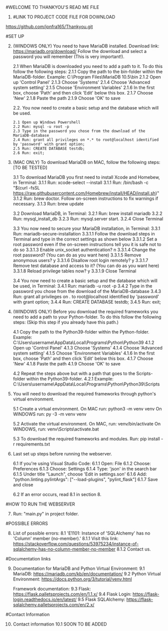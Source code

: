 #WELCOME TO THANKYOU'S READ ME FILE

1. #LINK TO PROJECT CODE FILE FOR DOWNLOAD

https://github.com/jonfra165/Thankyou.git

#SET UP

2.  (WINDOWS ONLY) You need to have MariaDB installed.
    Download link: https://mariadb.org/download/
    Follow the download and select a password you will remember (This is very important!).

    2.1 When MariaDB is downloaded you need to add a path to it. To do this follow the following steps:
        2.1.1 Copy the path to the bin-folder within the MariaDB-folder.
            Example: C:\Program Files\MariaDB 10.5\bin
        2.1.2 Open up 'Control Panel'
        2.1.3 Choose 'Systems'
        2.1.4 Choose 'Advanced system setting'
        2.1.5 Choose 'Environment Variables'
        2.1.6 In the first box, choose 'Path' and then click 'Edit' below this box.
        2.1.7 Choose 'New'
        2.1.8 Paste the path
        2.1.9 Choose 'OK' to save

    2.2. You now need to create a basic setup and the database which will be used.
        
        2.1 Open up Windows Powershell
        2.2 Run: mysql -u root -p
        2.3 Type in the password you chose from the download of the MariaDB-database
        2.4 Run: grant all privileges on *.* to root@localhost identified by 'password' with grant option;
        2.5 Run: CREATE DATABASE testdb;
        2.6 Run: exit;

3. (MAC ONLY) To download MariaDB on MAC, follow the following steps: [TO BE TESTED]

    3.1 To download MariaDB you first need to install Xcode and Homebew, in Terminal:
        3.1.1 Run: xcode-select --install
        3.1.1 Run: /bin/bash -c "$(curl -fsSL https://raw.githubusercontent.com/Homebrew/install/HEAD/install.sh)"
        3.1.2 Run: brew doctor. Follow on-screen instructions to fix warnings if necessary.
        3.1.3 Run: brew update

    3.2 Download MariaDB, in Terminal:
        3.2.1 Run: brew install mariadb
        3.2.2 Run: mysql_install_db
        3.2.3 Run: mysql.server start.
        3.2.4 Close Terminal
    
    3.3 You now need to secure your MariaDB installation, in Terminal:
        3.3.1 Run: mariadb-secure-installation
            3.3.1.1 Follow the download steps in Terminal and type in the correct settings as shown below
                3.3.1.2 Set a root password even if the on-screen instructions tell you it is safe not to do so
                3.3.1.3 Enable unix_socket authentication? n
                3.3.1.4 Change the root password? (You can do as you want here)
                3.3.1.5 Remove anonymous users? y
                3.3.1.6 Disallow root login remotely? y
                3.3.1.7 Remove test database and access to it? (You can do as you want here)
                3.3.1.8 Reload privilege tables now? y
                3.3.1.9 Close Terminal

    3.4 You now need to create a basic setup and the database which will be used, in Terminal:
        3.4.1 Run: mariadb -u root -p 
        3.4.2 Type in the password you chose from the download of the MariaDB-database
        3.4.3 Run: grant all privileges on *.* to root@localhost identified by 'password' with grant option;
        3.4.4 Run: CREATE DATABASE testdb;
        3.4.5 Run: exit;
    
4. (WINDOWS ONLY) Before you download the required frameworks you need to add a path to your Python-folder. To do this follow the following steps: (Skip this step if you already have this path.)
    
    4.1 Copy the path to the Python39-folder within the Python-folder.
            Example: C:\Users\username\AppData\Local\Programs\Python\Python39
        4.1.2 Open up 'Control Panel'
        4.1.3 Choose 'Systems'
        4.1.4 Choose 'Advanced system setting'
        4.1.5 Choose 'Environment Variables'
        4.1.6 In the first box, choose 'Path' and then click 'Edit' below this box.
        4.1.7 Choose 'New'
        4.1.8 Paste the path
        4.1.9 Choose 'OK' to save
    
    4.2 Repeat the steps above but with a path that goes to the Scripts-folder within the Python39-folder.
        4.2.1 Example: C:\Users\username\AppData\Local\Programs\Python\Python39\Scripts

5. You will need to download the required frameworks through python's virtual environment.

    5.1 Create a virtual environment.
        On MAC run: python3 -m venv venv
        On WINDOWS run: py -3 -m venv venv
        
    5.2 Activate the virtual environment.
        On MAC, run: venv/bin/activate
        On WINDOWS, run: venv\Scripts\activate.bat

    5.3 To download the required frameworks and modules.
        Run: pip install -r requirements.txt

6. Last set up steps before running the webserver.

    6.1 If you're using Visual Studio Code:
        6.1.1 Open: File
        6.1.2 Choose: Preferences
        6.1.3 Choose: Settings
        6.1.4 Type: 'json' in the search bar
        6.1.5 Under title "Launch", choose 'Edit in settings.son'
        6.1.6 Add: "python.linting.pylintArgs": ["--load-plugins", "pylint_flask"]
        6.1.7 Save and close
    
    6.2 If an error occurs, read 8.1 in section 8. 

#HOW TO RUN THE WEBSERVER

7. Run: "main.py" in project folder.

#POSSIBLE ERRORS

8. List of possible errors:
    8.1 'E1101: Instance of 'SQLAlchemy' has no 'Column' member (no-member).' 
        8.1.1 Visit this link: https://stackoverflow.com/questions/53975234/instance-of-sqlalchemy-has-no-column-member-no-member
        8.1.2 Contact us.

#Documentation links

9. Documentation for MariaDB and Python Virtual Environment:
    9.1 MariaDB: https://mariadb.com/kb/en/documentation/
    9.2 Python Virtual Environment: https://docs.python.org/3/tutorial/venv.html

    Framework documentation:
    9.3 Flask: https://flask.palletsprojects.com/en/1.1.x/
    9.4 Flask Login: https://flask-login.readthedocs.io/en/latest/
    9.5 Flask SQLAlchemy: https://flask-sqlalchemy.palletsprojects.com/en/2.x/

#Contact Information

10. Contact information
    10.1 SOON TO BE ADDED